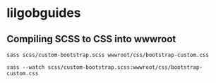 # lilgobguides

## Compiling SCSS to CSS into wwwroot

`sass scss/custom-bootstrap.scss wwwroot/css/bootstrap-custom.css`

`sass --watch scss/custom-bootstrap.scss:wwwroot/css/bootstrap-custom.css`

